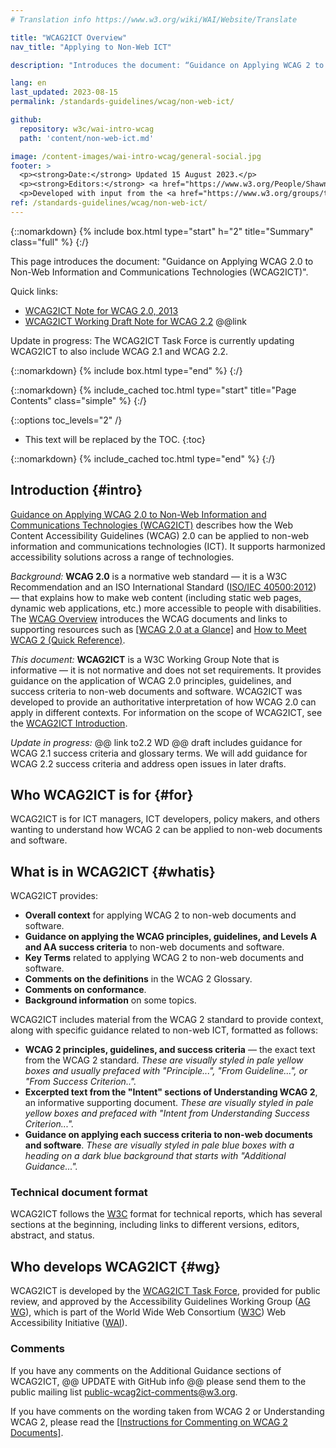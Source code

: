 ```yaml
---
# Translation info https://www.w3.org/wiki/WAI/Website/Translate

title: "WCAG2ICT Overview"
nav_title: "Applying to Non-Web ICT"

description: "Introduces the document: “Guidance on Applying WCAG 2 to Non-Web Information and Communications Technologies (WCAG2ICT)”."

lang: en
last_updated: 2023-08-15
permalink: /standards-guidelines/wcag/non-web-ict/

github:
  repository: w3c/wai-intro-wcag
  path: 'content/non-web-ict.md'

image: /content-images/wai-intro-wcag/general-social.jpg
footer: >
  <p><strong>Date:</strong> Updated 15 August 2023.</p>
  <p><strong>Editors:</strong> <a href="https://www.w3.org/People/Shawn/">Shawn Lawton Henry</a> and Mary Jo Mueller.</p>
  <p>Developed with input from the <a href="https://www.w3.org/groups/tf/wcag2ict/">WCAG2ICT Task Force</a> and the Education and Outreach Working Group (<a href="https://www.w3.org/groups/wg/eowg/">EOWG</a>).</p>
ref: /standards-guidelines/wcag/non-web-ict/
---
```


{::nomarkdown}
{% include box.html type="start" h="2" title="Summary" class="full" %}
{:/}

This page introduces the document: "Guidance on Applying WCAG 2.0 to Non-Web Information and Communications Technologies (WCAG2ICT)".

Quick links:
* [WCAG2ICT Note for WCAG 2.0, 2013](https://www.w3.org/TR/wcag2ict/)
* [WCAG2ICT Working Draft Note for WCAG 2.2](https://www.w3.org/@@) @@link

Update in progress: The WCAG2ICT Task Force is currently updating WCAG2ICT to also include WCAG 2.1 and WCAG 2.2.

{::nomarkdown}
{% include box.html type="end" %}
{:/}

{::nomarkdown}
{% include_cached toc.html type="start" title="Page Contents" class="simple" %}
{:/}

{::options toc_levels="2" /}

-   This text will be replaced by the TOC.
{:toc}

{::nomarkdown}
{% include_cached toc.html type="end" %}
{:/}

## Introduction {#intro}

[Guidance on Applying WCAG 2.0 to Non-Web Information and Communications Technologies (WCAG2ICT)](https://www.w3.org/TR/wcag2ict/) describes how the Web Content Accessibility Guidelines (WCAG) 2.0 can be applied to non-web information and communications technologies (ICT). It supports harmonized accessibility solutions across a range of technologies.

*Background:* **WCAG 2.0** is a normative web standard — it is a W3C Recommendation and an ISO International Standard ([ISO/IEC 40500:2012](https://www.w3.org/QA/2012/10/wcag_20_is_now_also_isoiec_405.html)) — that explains how to make web content (including static web pages, dynamic web applications, etc.) more accessible to people with disabilities. The [WCAG Overview](/standards-guidelines/wcag/) introduces the WCAG documents and links to supporting resources such as [[WCAG 2.0 at a Glance]](/standards-guidelines/wcag/20/glance/) and [How to Meet WCAG 2 (Quick Reference)](https://www.w3.org/WAI/WCAG20/quickref/).

*This document:* **WCAG2ICT** is a W3C Working Group Note that is informative — it is not normative and does not set requirements. It provides guidance on the application of WCAG 2.0 principles, guidelines, and success criteria to non-web documents and software. WCAG2ICT was developed to provide an authoritative interpretation of how WCAG 2.0 can apply in different contexts. For information on the scope of WCAG2ICT, see the [WCAG2ICT Introduction](https://www.w3.org/TR/wcag2ict/#intro).

*Update in progress:* @@ link to2.2  WD @@ draft includes guidance for WCAG 2.1 success criteria and glossary terms. We will add guidance for WCAG 2.2 success criteria and address open issues in later drafts.

## Who WCAG2ICT is for {#for}

WCAG2ICT is for ICT managers, ICT developers, policy makers, and others wanting to understand how WCAG 2 can be applied to non-web documents and software.

## What is in WCAG2ICT {#whatis}

WCAG2ICT provides:

-   **Overall context** for applying WCAG 2 to non-web documents and software.
-   **Guidance on applying the WCAG principles, guidelines, and Levels A and AA success criteria** to non-web documents and software.
-   **Key Terms** related to applying WCAG 2 to non-web documents and software.
-   **Comments on the definitions** in the WCAG 2 Glossary.
-   **Comments on conformance**.
-   **Background information** on some topics.

WCAG2ICT includes material from the WCAG 2 standard to provide context, along with specific guidance related to non-web ICT, formatted as follows:

-   **WCAG 2 principles, guidelines, and success criteria** — the exact text from the WCAG 2 standard. *These are visually styled in pale yellow boxes and usually prefaced with "Principle...", "From Guideline...", or "From Success Criterion..".*
-   **Excerpted text from the "Intent" sections of Understanding WCAG 2**, an informative supporting document. *These are visually styled in pale yellow boxes and prefaced with "Intent from Understanding Success Criterion...".*
-   **Guidance on applying each success criteria to non-web documents and software**. *These are visually styled in pale blue boxes with a heading on a dark blue background that starts with "Additional Guidance...".*

### Technical document format

WCAG2ICT follows the [W3C](https://www.w3.org) format for technical reports, which has several sections at the beginning, including links to different versions, editors, abstract, and status.

## Who develops WCAG2ICT {#wg}

WCAG2ICT is developed by the [WCAG2ICT Task Force](https://www.w3.org/WAI/GL/WCAG2ICT-TF/), provided for public review, and approved by the Accessibility Guidelines Working Group ([AG WG](https://www.w3.org/WAI/GL/)), which is part of the World Wide Web Consortium ([W3C](https://www.w3.org/)) Web Accessibility Initiative ([WAI](https://www.w3.org/WAI/)).

### Comments

If you have any comments on the Additional Guidance sections of WCAG2ICT, @@ UPDATE with GitHub info @@ please send them to the public mailing list <public-wcag2ict-comments@w3.org>.

If you have comments on the wording taken from WCAG 2 or Understanding WCAG 2, please read the [[Instructions for Commenting on WCAG 2 Documents]](/standards-guidelines/wcag/commenting/).
